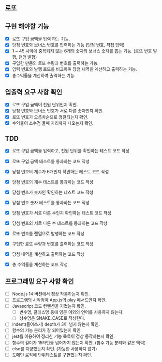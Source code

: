 ## 로또

## 구현 해야할 기능

- [x] 로또 구입 금액을 입력 하는 기능.
- [x] 당첨 번호와 보너스 번호를 입력하는 기능 (당첨 번호, 직접 입력)
- [x] 1 ~ 45 사이에 중복되지 않는 6개의 숫자와 보너스 숫자를 뽑는 기능. (로또 번호 발행, 랜덤 발행)
- [x] 구입한 만큼의 로또 수량과 번호를 출력하는 기능.
- [x] 입력 번호와 발행 로또를 비교하여 당첨 내역을 계산하고 출력하는 기능.
- [x] 총수익률을 계산하여 출력하는 기능.

## 입출력 요구 사항 확인

- [x] 로또 구입 금액이 천원 단위인지 확인.
- [x] 당첨 번호와 보너스 번호가 서로 다른 숫자인지 확인.
- [x] 로또 번호가 오름차순으로 정렬되는지 확인.
- [x] 수익률이 소수점 둘째 자리까지 나오는지 확인.

## TDD

- [x] 로또 구입 금액을 입력하고, 천원 단위를 확인하는 테스트 코드 작성
- [x] 로또 구입 금액 테스트를 통과하는 코드 작성
- [x] 당첨 번호의 개수가 6개인지 확인하는 테스트 코드 작성
- [x] 당첨 번호의 개수 테스트를 통과하는 코드 작성
- [x] 당첨 번호가 숫자인 확인하는 테스트 코드 작성
- [x] 당첨 번호 숫자 테스트를 통과하는 코드 작성
- [x] 당첨 번호가 서로 다른 수인지 확인하는 테스트 코드 작성
- [x] 당첨 번호의 서로 다른 수 테스트를 통과하는 코드 작성
- [x] 로또 번호를 랜덤으로 발행하는 코드 작성
- [x] 구입한 로또 수량과 번호를 출력하는 코드 작성
- [x] 당첨 내역을 계산하고 출력하는 코드 작성
- [x] 총 수익률을 계산하는 코드 작성


## 프로그래밍 요구 사항 확인

- [ ] Node.js 14 버전에서 정상 작동하는지 확인.
- [ ] 프로그램의 시작점이 App.js의 play 메서드인지 확인.
- [ ] Javascript 코드 컨벤션을 지켰는지 확인.
    - [ ] 변수명, 클래스명 등에 영문 이외의 언어를 사용하지 않는다.
    - [ ] 상수명은 SNAKE_CASE로 작성한다.
- [ ] indent(들여쓰기) depth가 3이 넘지 않는지 확인.
- [ ] 함수의 기능 분리가 잘 되어있는지 확인.
- [ ] jest를 이용하여 정리한 기능 목록이 정상 동작하는지 확인.
- [ ] 함수의 길이가 15라인을 넘어가지 않는지 확인. (함수 기능 분리와 같은 맥락)
- [ ] else를 지양했는지 확인. (가능한 사용하지 않기)
- [ ] 도메인 로직에 단위테스트를 구현했는지 확인.